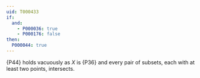 ```yaml
---
uid: T000433
if:
  and: 
    - P000036: true
    - P000176: false
then:
  P000044: true
---
```


{P44} holds vacuously as $X$ is {P36}
and every pair of subsets, each with at least two points, intersects.
